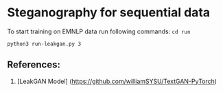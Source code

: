 # Steganography for sequential data
To start training on EMNLP data run following commands:
`cd run`

`python3 run-leakgan.py 3`
## References:
1. [LeakGAN Model] (https://github.com/williamSYSU/TextGAN-PyTorch)
